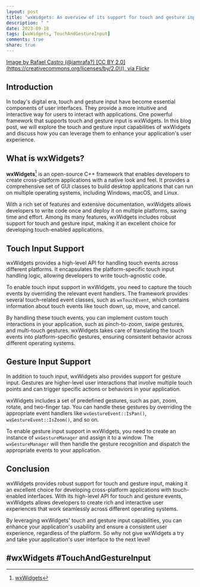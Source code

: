 ```yaml
---
layout: post
title: "wxWidgets: An overview of its support for touch and gesture input"
description: " "
date: 2023-09-18
tags: [wxWidgets, TouchAndGestureInput]
comments: true
share: true
---
```


[Image by Rafael Castro \(@iamrafa?\) \[CC BY 2.0\]\(https://creativecommons.org/licenses/by/2.0\)\), via Flickr](https://flic.kr/p/Jc6udb)

## Introduction

In today's digital era, touch and gesture input have become essential components of user interfaces. They provide a more intuitive and interactive way for users to interact with applications. One powerful framework that supports touch and gesture input is wxWidgets. In this blog post, we will explore the touch and gesture input capabilities of wxWidgets and discuss how you can leverage them to enhance your application's user experience.

## What is wxWidgets?

**wxWidgets**[^1] is an open-source C++ framework that enables developers to create cross-platform applications with a native look and feel. It provides a comprehensive set of GUI classes to build desktop applications that can run on multiple operating systems, including Windows, macOS, and Linux. 

With a rich set of features and extensive documentation, wxWidgets allows developers to write code once and deploy it on multiple platforms, saving time and effort. Among its many features, wxWidgets includes robust support for touch and gesture input, making it an excellent choice for developing touch-enabled applications.

## Touch Input Support

wxWidgets provides a high-level API for handling touch events across different platforms. It encapsulates the platform-specific touch input handling logic, allowing developers to write touch-agnostic code.

To enable touch input support in wxWidgets, you need to capture the touch events by overriding the relevant event handlers. The framework provides several touch-related event classes, such as `wxTouchEvent`, which contains information about touch events like touch down, up, move, and cancel.

By handling these touch events, you can implement custom touch interactions in your application, such as pinch-to-zoom, swipe gestures, and multi-touch gestures. wxWidgets takes care of translating the touch events into platform-specific gestures, ensuring consistent behavior across different operating systems.

## Gesture Input Support

In addition to touch input, wxWidgets also provides support for gesture input. Gestures are higher-level user interactions that involve multiple touch points and can trigger specific actions or behaviors in your application.

wxWidgets includes a set of predefined gestures, such as pan, zoom, rotate, and two-finger tap. You can handle these gestures by overriding the appropriate event handlers like `wxGestureEvent::IsPan()`, `wxGestureEvent::IsZoom()`, and so on.

To enable gesture input support in wxWidgets, you need to create an instance of `wxGestureManager` and assign it to a window. The `wxGestureManager` will then handle the gesture recognition and dispatch the appropriate events to your application.

## Conclusion

wxWidgets provides robust support for touch and gesture input, making it an excellent choice for developing cross-platform applications with touch-enabled interfaces. With its high-level API for touch and gesture events, wxWidgets allows developers to create rich and interactive user experiences that work seamlessly across different operating systems.

By leveraging wxWidgets' touch and gesture input capabilities, you can enhance your application's usability and ensure a consistent user experience, regardless of the platform. So why not give wxWidgets a try and take your application's user interface to the next level!

## #wxWidgets #TouchAndGestureInput

[^1]: [wxWidgets](https://www.wxwidgets.org/)
